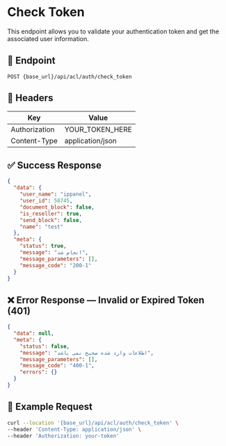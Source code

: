 # Check Token

This endpoint allows you to validate your authentication token and get the associated user information.

## 📍 Endpoint

```
POST {base_url}/api/acl/auth/check_token
```

## 🧾 Headers

| Key | Value |
| --- | ----- |
| Authorization | YOUR_TOKEN_HERE |
| Content-Type  | application/json |

## ✅ Success Response

```json
{
  "data": {
    "user_name": "ippanel",
    "user_id": 58745,
    "document_block": false,
    "is_reseller": true,
    "send_block": false,
    "name": "test"
  },
  "meta": {
    "status": true,
    "message": "انجام شد",
    "message_parameters": [],
    "message_code": "200-1"
  }
}
```

## ❌ Error Response — Invalid or Expired Token (401)

```json
{
  "data": null,
  "meta": {
    "status": false,
    "message": "اطلاعات وارد شده صحیح نمی باشد",
    "message_parameters": [],
    "message_code": "400-1",
    "errors": {}
  }
}
```
## 🧪 Example Request

```bash
curl --location '{base_url}/api/acl/auth/check_token' \
--header 'Content-Type: application/json' \
--header 'Authorization: your-token'
```
